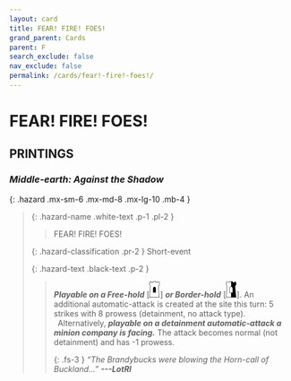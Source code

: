 ```yaml
---
layout: card
title: FEAR! FIRE! FOES!
grand_parent: Cards
parent: F
search_exclude: false
nav_exclude: false
permalink: /cards/fear!-fire!-foes!/
---
```


# FEAR! FIRE! FOES!


## PRINTINGS


### _Middle-earth: Against the Shadow_

{: .hazard .mx-sm-6 .mx-md-8 .mx-lg-10 .mb-4 }
> {: .hazard-name .white-text .p-1 .pl-2 }
> > <div class="hazard-mp"></div>
> > <div class="card-name">FEAR! FIRE! FOES!</div>
>
> {: .hazard-classification .pr-2 }
> Short-event
>
> {: .hazard-text .black-text .p-2 }
> > ***Playable on a Free-hold*** <nobr>[<img src="/assets/images/free-hold.svg">]</nobr> ***or Border-hold*** <nobr>[<img src="/assets/images/border-hold.svg">]</nobr>. An additional automatic-attack is created at the site this turn: 5 strikes with 8 prowess (detainment, no attack type). <br>&ensp;Alternatively, ***playable on a detainment automatic-attack a minion company is facing.*** The attack becomes normal (not detainment) and has -1 prowess. 
> > 
> > {: .fs-3 } 
> > _“The Brandybucks were blowing the Horn-call of Buckland...”_ ***---&#65279;LotRI*** 
>


